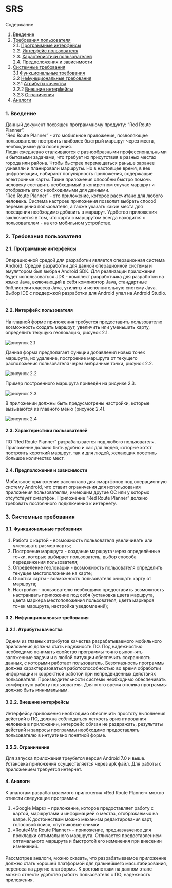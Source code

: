 # SRS

###
Содержание

1. [Введение](#1)
2. [Требования пользователя](#2) <br>
  2.1. [Программные интерфейсы](#2.1) <br>
  2.2. [Интерфейс пользователя](#2.2) <br>
  2.3. [Характеристики пользователей](#2.3) <br>
  2.4. [Предположения и зависимости](#2.4) <br>
3. [Системные требования](#3.) <br>
  3.1 [Функциональные требования](#3.1) <br>
  3.2 [Нефункциональные требования](#3.2) <br>
        3.2.1 [Атрибуты качества](#3.2.1) <br>        3.2.2 [Внешние интерфейсы](#3.2.2) <br>        3.2.3 [Ограничения](#3.2.3) <br>
4. [Аналоги](#4) <br>

### 1. Введение <a name="1"></a>  
Данный документ посвящен программному продукту:  “Red Route Planner”.  
“Red Route Planner” - это мобильное приложение, позволяющее пользователю построить наиболее быстрый маршрут через места, необходимые для посещения.  
Люди ежедневно сталкиваются с разнообразными профессиональными и бытовыми задачами, что требует их присутствия в разных местах города или района. Чтобы быстрее перемещаться раньше заранее узнавали и планировали маршруты. Но в настоящее время, в век цифровизации,  набирают популярность приложения, содержащие электронные карты. Такие приложения способны быстро помочь человеку составить необходимый в конкретном случае маршрут и отобразить его с необходимыми для данными.  
“Red Route Planner” - это приложение, которое рассчитано для любого человека. Система настроек приложения позволит выбрать способ перемещения пользователя, а также указать какие места для посещения необходимо добавить в маршрут. Удобство приложения заключается в том, что карта с маршрутом всегда находится с пользователем - на его мобильном устройстве.  



### 2. Требования пользователя <a name="2"></a>
#### 2.1. Программные интерфейсы <a name="2.1"></a>
Операционной средой для разработки является операционная система Android. Средой разработки для данной операционной системы и эмулятором был выбран Android SDK. 
Для реализации приложения будет использоваться  JDK  -  комплект разработчика  для разработки на языке Java, включающий в себя компилятор Java, стандартные библиотеки классов Java, утилиты и исполнительную систему Java.
Выбор IDE c поддержкой разработки для Android упал на Android Studio.
.
#### 2.2. Интерфейс пользователя <a name="2.2"></a>

На главной форме приложения требуется предоставить пользователю возможность создать маршрут, увеличить или уменьшить карту, определить текущую геолокацию, рисунок 2.1.

![рисунок 2.1](https://github.com/DzmitryKuhach750503/Red-Route-Planner/blob/master/Мокапы/Main_panel.png)
 
Данная форма предполагает функции добавления новых точек маршрута, их удаление, построение маршрута от текущего расположения пользователя через выбранные точки, рисунок 2.2.

![рисунок 2.2](https://github.com/DzmitryKuhach750503/Red-Route-Planner/blob/master/Мокапы/Route_Settings.png)
  
Пример построенного маршрута приведён на рисунке 2.3.

![рисунок 2.3](https://github.com/DzmitryKuhach750503/Red-Route-Planner/blob/master/Мокапы/Main_panel_route.png)
   
В приложении должны быть предусмотрены настройки, которые вызываются из главного меню (рисунок 2.4).

![рисунок 2.4](https://github.com/DzmitryKuhach750503/Red-Route-Planner/blob/master/Мокапы/Setting.png)
 



#### 2.3. Характеристики пользователей <a name="2.3"></a>

ПО “Red Route Planner”  разрабатывается под любого пользователя.  Приложение должно быть удобно и как для людей, которые хотят построить короткий маршрут, так и для людей, желающих посетить большое количество мест.  




#### 2.4. Предположения и зависимости  
<a name="2.4"></a>  Мобильное приложение рассчитано для смартфонов под операционную систему Android, что ставит ограничения для использования приложения пользователям, имеющим другие ОС или у которых отсутствует смартфон. Приложение  “Red Route Planner” должно требовать постоянного подключения к интернету.

### 3. Системные требования <a name="3"></a>  


#### 3.1. Функциональные требования <a name="3.1"></a>  
1.	Работа с картой - возможность пользователя увеличивать или уменьшать размер карты;
2.	Построение маршрута -  создание маршрута через определённые точки, которые выбирает пользователь, выбор способа передвижения пользователя;
3.	Определение геолокации -  возможность пользователя определить текущее местоположение на карте;
4.  Очистка карты - возможность пользователя очищать карту от маршрута;
5.	Настройки -  пользователю необходимо предоставить возможность настраивать приложение под себя (установка цвета маршрута, цвета маркера местоположения пользователя, цвета маркеров точек маршрута, настройка уведомлений);

#### 3.2. Нефункциональные требования <a name="3.2"></a>   



#### 3.2.1. Атрибуты качества <a name="3.2.1"></a>  
Одним из главных атрибутов качества разрабатываемого мобильного приложения должна стать надежность ПО. Под надежностью необходимо понимать свойство программы точно выполнять заложенные задачи и в любой ситуации обеспечить сохранность данных, с которыми работает пользователь. 
Безотказность программы  должна характеризоваться работоспособностью во время обработки информации и корректной работой при непредвиденных действиях пользователя.
Производительности системы необходимо обеспечивать комфортную работу пользователя. Для этого время отклика программы должно быть минимальным.  




#### 3.2.2. Внешние интерфейсы <a name="3.1"></a>  
Интерфейсу приложения необходимо обеспечить  простоту выполнения действий в ПО, должна соблюдаться легкость ориентирования человека в приложении, интерфейс обязан не раздражать, результаты действий и запросы программы необходимо предоставлять пользователю в интуитивно понятной форме.
   



#### 3.2.3. Ограничения <a name="3.1"></a>  
Для запуска приложения треубется версия Android 7.0 и выше. Установка приложения осуществляется через apk файл. Для работы с приложением требуется интернет.
#### 4. Аналоги <a name="4"></a>
К аналогам разрабатываемого приложения «Red Route Planner» можно отнести  следующие программы:  
1.	«Google Maps» –  приложение, которое предоставляет работу с картой, маршрутами и информацией о местаз, отображаемых на катре. К достоинствам можно механизм редактирования карт, голосовой поиск, спутниковые снимки  
2.	«Route4Me Route Planner» –  приложение, предназначеное для прокладки оптимального маршрута. Отличается предоставлением оптимального маршрута и быстротой его изменения при внесении изменений.

####  
Рассмотрев аналоги, можно сказать, что разрабатываемое приложение должно стать хорошей платформой для дальнейшего масштабирования, переноса на другие платформы. К достоинствам на данном этапе можно отнести удобство работы пользователя с ПО, надежность приложения.  
